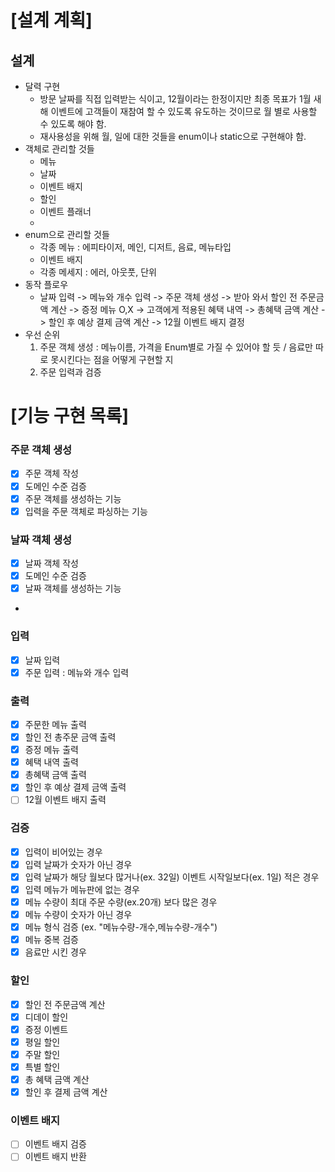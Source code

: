 # [설계 계획]

## 설계

- 달력 구현
  - 방문 날짜를 직접 입력받는 식이고, 12월이라는 한정이지만 최종 목표가 1월 새해 이벤트에 고객들이 재참여 할 수 있도록 유도하는 것이므로 월 별로 사용할 수 있도록 해야 함.
  - 재사용성을 위해 월, 일에 대한 것들을 enum이나 static으로 구현해야 함.
- 객체로 관리할 것들
  - 메뉴
  - 날짜
  - 이벤트 배지
  - 할인
  - 이벤트 플래너
  - 
- enum으로 관리할 것들
  - 각종 메뉴 : 에피타이저, 메인, 디저트, 음료, 메뉴타입
  - 이벤트 배지
  - 각종 메세지 : 에러, 아웃풋, 단위
- 동작 플로우
  - 날짜 입력 -> 메뉴와 개수 입력 -> 주문 객체 생성 -> 받아 와서 할인 전 주문금액 계산 -> 증정 메뉴 O,X -> 고객에게 적용된 혜택 내역 -> 총혜택 금액 계산 -> 할인 후 예상 결제 금액 계산 -> 12월 이벤트 배지 결정
- 우선 순위 
  1. 주문 객체 생성 : 메뉴이름, 가격을 Enum별로 가질 수 있어야 할 듯 / 음료만 따로 못시킨다는 점을 어떻게 구현할 지
  2. 주문 입력과 검증

# [기능 구현 목록]
### 주문 객체 생성
- [x] 주문 객체 작성
- [x] 도메인 수준 검증
- [x] 주문 객체를 생성하는 기능
- [x] 입력을 주문 객체로 파싱하는 기능

### 날짜 객체 생성
- [x] 날짜 객체 작성
- [x] 도메인 수준 검증
- [x] 날짜 객체를 생성하는 기능
- 
### 입력
- [x] 날짜 입력
- [x] 주문 입력 : 메뉴와 개수 입력

### 출력
- [x] 주문한 메뉴 출력
- [x] 할인 전 총주문 금액 출력
- [x] 증정 메뉴 출력
- [x] 혜택 내역 출력
- [x] 총혜택 금액 출력
- [x] 할인 후 예상 결제 금액 출력
- [ ] 12월 이벤트 배지 출력

### 검증
- [x] 입력이 비어있는 경우
- [x] 입력 날짜가 숫자가 아닌 경우
- [x] 입력 날짜가 해당 월보다 많거나(ex. 32일) 이벤트 시작일보다(ex. 1일) 적은 경우
- [x] 입력 메뉴가 메뉴판에 없는 경우
- [x] 메뉴 수량이 최대 주문 수량(ex.20개) 보다 많은 경우
- [x] 메뉴 수량이 숫자가 아닌 경우
- [x] 메뉴 형식 검증 (ex. "메뉴수량-개수,메뉴수량-개수")
- [x] 메뉴 중복 검증
- [x] 음료만 시킨 경우

### 할인
- [x] 할인 전 주문금액 계산
- [x] 디데이 할인
- [x] 증정 이벤트
- [x] 평일 할인
- [x] 주말 할인
- [x] 특별 할인
- [x] 총 혜택 금액 계산
- [x] 할인 후 결제 금액 계산

### 이벤트 배지
- [ ] 이벤트 배지 검증
- [ ] 이벤트 배지 반환